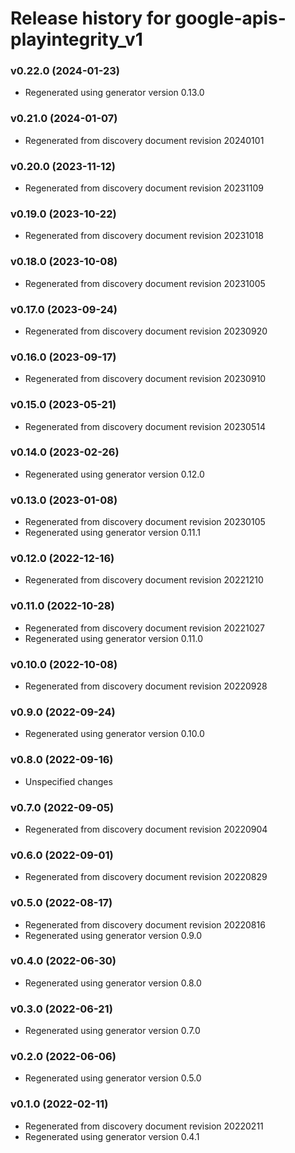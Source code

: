 # Release history for google-apis-playintegrity_v1

### v0.22.0 (2024-01-23)

* Regenerated using generator version 0.13.0

### v0.21.0 (2024-01-07)

* Regenerated from discovery document revision 20240101

### v0.20.0 (2023-11-12)

* Regenerated from discovery document revision 20231109

### v0.19.0 (2023-10-22)

* Regenerated from discovery document revision 20231018

### v0.18.0 (2023-10-08)

* Regenerated from discovery document revision 20231005

### v0.17.0 (2023-09-24)

* Regenerated from discovery document revision 20230920

### v0.16.0 (2023-09-17)

* Regenerated from discovery document revision 20230910

### v0.15.0 (2023-05-21)

* Regenerated from discovery document revision 20230514

### v0.14.0 (2023-02-26)

* Regenerated using generator version 0.12.0

### v0.13.0 (2023-01-08)

* Regenerated from discovery document revision 20230105
* Regenerated using generator version 0.11.1

### v0.12.0 (2022-12-16)

* Regenerated from discovery document revision 20221210

### v0.11.0 (2022-10-28)

* Regenerated from discovery document revision 20221027
* Regenerated using generator version 0.11.0

### v0.10.0 (2022-10-08)

* Regenerated from discovery document revision 20220928

### v0.9.0 (2022-09-24)

* Regenerated using generator version 0.10.0

### v0.8.0 (2022-09-16)

* Unspecified changes

### v0.7.0 (2022-09-05)

* Regenerated from discovery document revision 20220904

### v0.6.0 (2022-09-01)

* Regenerated from discovery document revision 20220829

### v0.5.0 (2022-08-17)

* Regenerated from discovery document revision 20220816
* Regenerated using generator version 0.9.0

### v0.4.0 (2022-06-30)

* Regenerated using generator version 0.8.0

### v0.3.0 (2022-06-21)

* Regenerated using generator version 0.7.0

### v0.2.0 (2022-06-06)

* Regenerated using generator version 0.5.0

### v0.1.0 (2022-02-11)

* Regenerated from discovery document revision 20220211
* Regenerated using generator version 0.4.1

